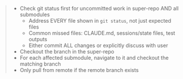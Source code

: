 > - Check git status first for uncommitted work in super-repo AND all submodules
>   - Address EVERY file shown in `git status`, not just expected files
>   - Common missed files: CLAUDE.md, sessions/state files, test outputs
>   - Either commit ALL changes or explicitly discuss with user
> - Checkout the branch in the super-repo
> - For each affected submodule, navigate to it and checkout the matching branch
> - Only pull from remote if the remote branch exists
